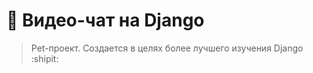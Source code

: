 # :poop: Видео-чат на Django
> Pet-проект. Создается в целях более лучшего изучения Django :shipit:

